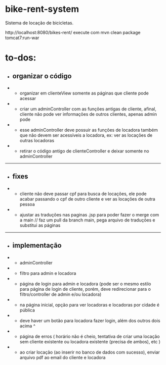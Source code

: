 # bike-rent-system
Sistema de locação de bicicletas.

http://localhost:8080/bikes-rent/
execute com mvn clean package tomcat7:run-war

# to-dos:

- ## organizar o código
- - organizar em clienteView somente as páginas que cliente pode acessar
- - criar um adminController com as funções antigas de cliente, afinal, cliente não pode ver informações de outros clientes, apenas admin pode
- - esse adminController deve possuir as funções de locadora também que não devem ser acessíveis a locadora, ex: ver as locações de outras locadoras
- - retirar o código antigo de clienteController e deixar somente no adminController

<hr>

- ## fixes
- - cliente não deve passar cpf para busca de locações, ele pode acabar passando o cpf de outro cliente e ver as locações de outra pessoa
- - ajustar as traduções nas paginas .jsp para poder fazer o merge com a main // faz um pull da branch main, pega arquivo de traduções e substitui as páginas

<hr>

- ## implementação
- - adminController
- - filtro para admin e locadora
- - página de login para admin e locadora (pode ser o mesmo estilo para página de login de cliente, porém, deve redirecionar para o filtro/controller de admin e/ou locadora)
- - na página inicial, opção para ver locadoras e locadoras por cidade é pública
- - deve haver um botão para locadora fazer login, além dos outros dois acima ^
- - página de erros ( horário não é cheio, tentativa de criar uma locação sem cliente existente ou locadora existente (precisa de ambos), etc )
- - ao criar locação (ao inserir no banco de dados com sucesso), enviar arquivo pdf ao email do cliente e locadora
